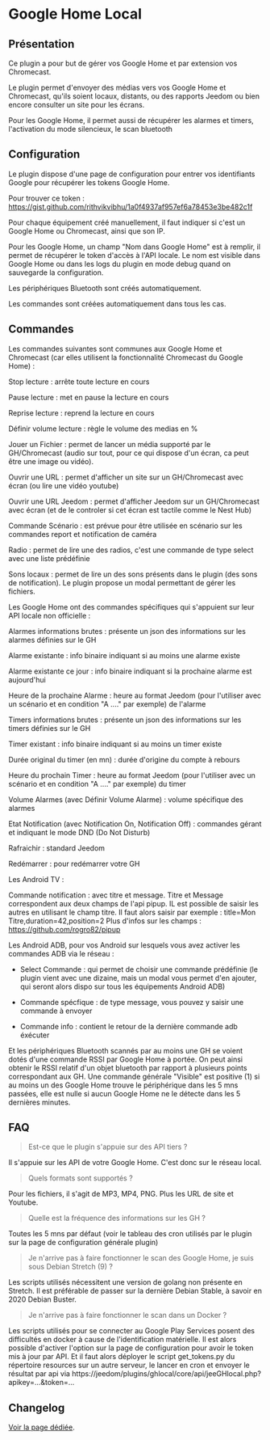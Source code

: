 # Google Home Local

## Présentation

Ce plugin a pour but de gérer vos Google Home et par extension vos Chromecast.

Le plugin permet d'envoyer des médias vers vos Google Home et Chromecast, qu'ils soient locaux, distants, ou des rapports Jeedom ou bien encore consulter un site pour les écrans.

Pour les Google Home, il permet aussi de récupérer les alarmes et timers, l'activation du mode silencieux, le scan bluetooth

## Configuration

Le plugin dispose d'une page de configuration pour entrer vos identifiants Google pour récupérer les tokens Google Home.

Pour trouver ce token : https://gist.github.com/rithvikvibhu/1a0f4937af957ef6a78453e3be482c1f

Pour chaque équipement créé manuellement, il faut indiquer si c'est un Google Home ou Chromecast, ainsi que son IP.

Pour les Google Home, un champ "Nom dans Google Home" est à remplir, il permet de récupérer le token d'accès à l'API locale. Le nom est visible dans Google Home ou dans les logs du plugin en mode debug quand on sauvegarde la configuration.

Les périphériques Bluetooth sont créés automatiquement.

Les commandes sont créées automatiquement dans tous les cas.

## Commandes

Les commandes suivantes sont communes aux Google Home et Chromecast (car elles utilisent la fonctionnalité Chromecast du Google Home) :

Stop lecture : arrête toute lecture en cours

Pause lecture : met en pause la lecture en cours

Reprise lecture : reprend la lecture en cours

Définir volume lecture : règle le volume des medias en %

Jouer un Fichier : permet de lancer un média supporté par le GH/Chromecast (audio sur tout, pour ce qui dispose d'un écran, ca peut être une image ou vidéo).

Ouvrir une URL : permet d'afficher un site sur un GH/Chromecast avec écran (ou lire une vidéo youtube)

Ouvrir une URL Jeedom : permet d'afficher Jeedom sur un GH/Chromecast avec écran (et de le controler si cet écran est tactile comme le Nest Hub)

Commande Scénario : est prévue pour être utilisée en scénario sur les commandes report et notification de caméra

Radio : permet de lire une des radios, c'est une commande de type select avec une liste prédéfinie

Sons locaux : permet de lire un des sons présents dans le plugin (des sons de notification). Le plugin propose un modal permettant de gérer les fichiers.


Les Google Home ont des commandes spécifiques qui s'appuient sur leur API locale non officielle :

Alarmes informations brutes : présente un json des informations sur les alarmes définies sur le GH

Alarme existante : info binaire indiquant si au moins une alarme existe

Alarme existante ce jour : info binaire indiquant si la prochaine alarme est aujourd'hui

Heure de la prochaine Alarme : heure au format Jeedom (pour l'utiliser avec un scénario et en condition "A ...." par exemple) de l'alarme

Timers informations brutes : présente un json des informations sur les timers définies sur le GH

Timer existant : info binaire indiquant si au moins un timer existe

Durée original du timer (en mn) : durée d'origine du compte à rebours

Heure du prochain Timer : heure au format Jeedom (pour l'utiliser avec un scénario et en condition "A ...." par exemple) du timer

Volume Alarmes (avec Définir Volume Alarme) : volume spécifique des alarmes

Etat Notification (avec Notification On, Notification Off) : commandes gérant et indiquant le mode DND (Do Not Disturb)

Rafraichir : standard Jeedom

Redémarrer : pour redémarrer votre GH

Les Android TV :

Commande notification : avec titre et message. Titre et Message correspondent aux deux champs de l'api pipup. IL est possible de saisir les autres en utilisant le champ titre. Il faut alors saisir par exemple :
title=Mon Titre,duration=42,position=2
Plus d'infos sur les champs : https://github.com/rogro82/pipup

Les Android ADB, pour vos Android sur lesquels vous avez activer les commandes ADB via le réseau :

- Select Commande : qui permet de choisir une commande prédéfinie (le plugin vient avec une dizaine, mais un modal vous permet d'en ajouter, qui seront alors dispo sur tous les équipements Android ADB)

- Commande spécfique : de type message, vous pouvez y saisir une commande à envoyer

- Commande info : contient le retour de la dernière commande adb éxécuter

Et les périphériques Bluetooth scannés par au moins une GH se voient dotés d'une commande RSSI par Google Home à portée. On peut ainsi obtenir le RSSI relatif d'un objet bluetooth par rapport à plusieurs points correspondant aux GH. Une commande générale "Visible" est positive (1) si au moins un des Google Home trouve le périphérique dans les 5 mns passées, elle est nulle si aucun Google Home ne le détecte dans les 5 dernières minutes.

## FAQ

> Est-ce que le plugin s'appuie sur des API tiers ?

Il s'appuie sur les API de votre Google Home. C'est donc sur le réseau local.

> Quels formats sont supportés ?

Pour les fichiers, il s'agit de MP3, MP4, PNG. Plus les URL de site et Youtube.

> Quelle est la fréquence des informations sur les GH ?

Toutes les 5 mns par défaut (voir le tableau des cron utilisés par le plugin sur la page de configuration générale plugin)

> Je n'arrive pas à faire fonctionner le scan des Google Home, je suis sous Debian Stretch (9) ?

Les scripts utilisés nécessitent une version de golang non présente en Stretch. Il est préférable de passer sur la dernière Debian Stable, à savoir en 2020 Debian Buster.

> Je n'arrive pas à faire fonctionner le scan dans un Docker ?

Les scripts utilisés pour se connecter au Google Play Services posent des difficultés en docker à cause de l'identification matérielle. Il est alors possible d'activer l'option sur la page de configuration pour avoir le token mis à jour par API. Et il faut alors déployer le script get_tokens.py du répertoire resources sur un autre serveur, le lancer en cron et envoyer le résultat par api via https://jeedom/plugins/ghlocal/core/api/jeeGHlocal.php?apikey=...&token=...

## Changelog

[Voir la page dédiée](changelog.md).
